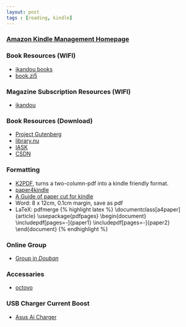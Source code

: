 ```yaml
---
layout: post
tags : [reading, kindle]
---
```

    
    
### [Amazon Kindle Management Homepage](https://www.amazon.com/gp/digital/fiona/manage?ie=UTF8&ref_=sa_menu_myk3&#All)

### Book Resources (WIFI)

+ [ikandou books](http://ikandou.com/book/)
+ [book.zi5](http://book.zi5.me/)

### Magazine Subscription Resources (WIFI)

+ [ikandou](http://ikandou.com/popular)

### Book Resources (Download)

+ [Project Gutenberg](http://www.gutenberg.org/)
+ [library.nu](http://library.nu/)
+ [IASK](http://ishare.iask.sina.com.cn/)
+ [CSDN](http://download.csdn.net/)

### Formatting

+ [K2PDF](http://www.willus.com/k2pdfopt/), turns a two-column-pdf into a kindle friendly format.
+ [paper4kindle](http://gatherlight.info/blog/?p=1638#comment-183)
+ [A Guide of paper cut for kindle](http://note1day.com/2012/01/briss-pdfscissors-pdfill-pdfcrop/)
+ Word: 8 x 12cm, 0.1cm margin, save as pdf
+ LaTeX: pdfmerge
{% highlight latex %}
\documentclass[a4paper]{article}
\usepackage{pdfpages}
\begin{document}
\includepdf[pages=-]{paper1}
\includepdf[pages=-]{paper2}
\end{document}
{% endhighlight %}

### Online Group

+ [Group in _Douban_](http://www.douban.com/group/ereading/)

### Accessaries

+ [octovo](http://www.octovo.com/)

### USB Charger Current Boost

+ [Asus Ai Charger](http://event.asus.com/mb/2010/ai_charger/)

